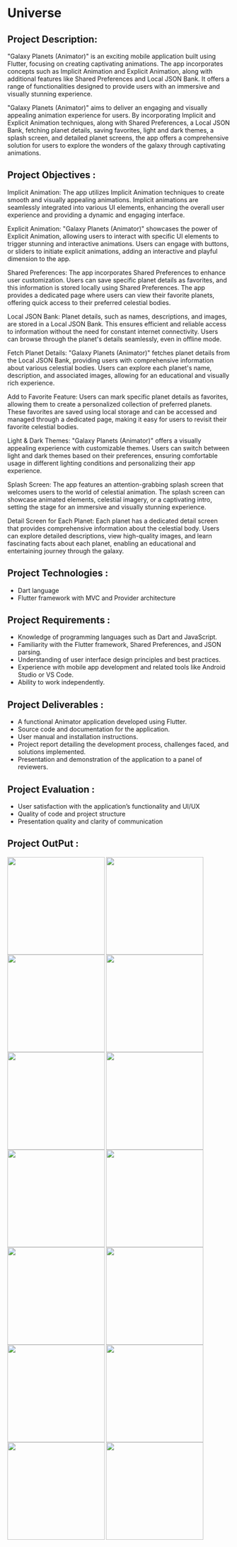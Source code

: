 # Universe

## Project Description:

"Galaxy Planets (Animator)" is an exciting mobile application built using Flutter, focusing on
creating captivating animations. The app incorporates concepts such as Implicit Animation and
Explicit Animation, along with additional features like Shared Preferences and Local JSON
Bank. It offers a range of functionalities designed to provide users with an immersive and
visually stunning experience.

"Galaxy Planets (Animator)" aims to deliver an engaging and visually appealing animation
experience for users. By incorporating Implicit and Explicit Animation techniques, along with
Shared Preferences, a Local JSON Bank, fetching planet details, saving favorites, light and dark
themes, a splash screen, and detailed planet screens, the app offers a comprehensive solution for
users to explore the wonders of the galaxy through captivating animations.

## Project Objectives :

Implicit Animation: The app utilizes Implicit Animation techniques to create smooth and
visually appealing animations. Implicit animations are seamlessly integrated into various UI
elements, enhancing the overall user experience and providing a dynamic and engaging interface.

Explicit Animation: "Galaxy Planets (Animator)" showcases the power of Explicit Animation,
allowing users to interact with specific UI elements to trigger stunning and interactive
animations. Users can engage with buttons, or sliders to initiate explicit animations, adding an
interactive and playful dimension to the app.

Shared Preferences: The app incorporates Shared Preferences to enhance user customization.
Users can save specific planet details as favorites, and this information is stored locally using
Shared Preferences. The app provides a dedicated page where users can view their favorite
planets, offering quick access to their preferred celestial bodies.

Local JSON Bank: Planet details, such as names, descriptions, and images, are stored in a Local
JSON Bank. This ensures efficient and reliable access to information without the need for
constant internet connectivity. Users can browse through the planet's details seamlessly, even in
offline mode.

Fetch Planet Details: "Galaxy Planets (Animator)" fetches planet details from the Local JSON
Bank, providing users with comprehensive information about various celestial bodies. Users can
explore each planet's name, description, and associated images, allowing for an educational and
visually rich experience.

Add to Favorite Feature: Users can mark specific planet details as favorites, allowing them to
create a personalized collection of preferred planets. These favorites are saved using local
storage and can be accessed and managed through a dedicated page, making it easy for users to
revisit their favorite celestial bodies.

Light & Dark Themes: "Galaxy Planets (Animator)" offers a visually appealing experience
with customizable themes. Users can switch between light and dark themes based on their
preferences, ensuring comfortable usage in different lighting conditions and personalizing their
app experience.

Splash Screen: The app features an attention-grabbing splash screen that welcomes users to the
world of celestial animation. The splash screen can showcase animated elements, celestial
imagery, or a captivating intro, setting the stage for an immersive and visually stunning
experience.

Detail Screen for Each Planet: Each planet has a dedicated detail screen that provides
comprehensive information about the celestial body. Users can explore detailed descriptions,
view high-quality images, and learn fascinating facts about each planet, enabling an educational
and entertaining journey through the galaxy.

## Project Technologies :

- Dart language
- Flutter framework with MVC and Provider architecture

## Project Requirements :

- Knowledge of programming languages such as Dart and JavaScript.
- Familiarity with the Flutter framework, Shared Preferences, and JSON parsing.
- Understanding of user interface design principles and best practices.
- Experience with mobile app development and related tools like Android Studio or VS Code.
- Ability to work independently.

## Project Deliverables :

- A functional Animator application developed using Flutter.
- Source code and documentation for the application.
- User manual and installation instructions.
- Project report detailing the development process, challenges faced, and solutions implemented.
- Presentation and demonstration of the application to a panel of reviewers.

## Project Evaluation :

- User satisfaction with the application’s functionality and UI/UX
- Quality of code and project structure
- Presentation quality and clarity of communication

## Project OutPut :










<img align="left" src="https://github.com/KevalKothiya/universe/assets/131429045/16fb7eba-93fd-41dc-896b-6ce78da1ca6c" width="220px">
<img align="left" src="https://github.com/KevalKothiya/universe/assets/131429045/ccf35ec1-9b30-4ad7-be9a-0169de0d007b" width="220px">
<img src="https://github.com/KevalKothiya/universe/assets/131429045/e03530a4-d98e-41cc-963c-80519f259138" width="220px">


<img align="left" src="https://github.com/KevalKothiya/universe/assets/131429045/8281c9d9-26cd-448c-a0fa-2c3b2b3454a9" width="220px">
<img align="left" src="https://github.com/KevalKothiya/universe/assets/131429045/39d39a84-1fa1-4844-99a1-bb313980ffae" width="220px">
<img src="https://github.com/KevalKothiya/universe/assets/131429045/1c76b42d-46f3-4e4d-9da3-917e840bfb46" width="220px">


<img align="left" src="https://github.com/KevalKothiya/universe/assets/131429045/c7ee5512-39a7-4eaf-8724-add43b2585d3" width="220px">
<img align="left" src="https://github.com/KevalKothiya/universe/assets/131429045/4160a4a6-3dd9-4b4b-ae0d-61ea0f40b297" width="220px">
<img src="https://github.com/KevalKothiya/universe/assets/131429045/b00988e8-948b-4f9b-bacc-8b6201f6f234" width="220px">


<img align="left" src="https://github.com/KevalKothiya/universe/assets/131429045/4ef357d8-3a42-43b2-95b0-b46e83a2f9e0" width="220px">
<img align="left" src="https://github.com/KevalKothiya/universe/assets/131429045/fecc0292-eba9-417f-9bf2-bf9e755797c8" width="220px">
<img src="https://github.com/KevalKothiya/universe/assets/131429045/62bcb4d4-342a-44c2-8bf1-c0622054c1f5" width="220px">


<img align="left" src="(https://github.com/KevalKothiya/universe/assets/131429045/d338a226-ce18-461d-a3f0-1a15fca231da" width="220px">
<img align="left" src="https://github.com/KevalKothiya/universe/assets/131429045/93b011c3-0cbd-4519-a6d8-4076a70a91db" width="220px">

